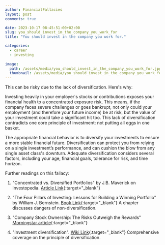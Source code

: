 ```yaml
---
author: FinancialFallacies
layout: post
comments: true

date: 2023-10-17 08:45:51:00+02:00  
slug: you_should_invest_in_the_company_you_work_for
title: "You should invest in the company you work for."

categories:
  - career
  - investing
  
image:
  path: /assets/media/you_should_invest_in_the_company_you_work_for.jpg
  thumbnail: /assets/media/you_should_invest_in_the_company_you_work_for.jpg
---
```


This can be risky due to the lack of diversification. Here's why:

Investing heavily in your employer's stocks or contributions exposes your financial health to a concentrated exposure risk. This means, if the company faces severe challenges or goes bankrupt, not only could your employment (and therefore your future income) be at risk, but the value of your investment could take a significant hit too. This lack of diversification contradicts one core principle of investment: not putting all eggs in one basket.

The appropriate financial behavior is to diversify your investments to ensure a more stable financial future. Diversification can protect you from relying on a single investment’s performance, and can cushion the blow from any single asset class's downturn. Adequate diversification considers several factors, including your age, financial goals, tolerance for risk, and time horizon.

Further readings on this fallacy:

1. "Concentrated vs. Diversified Portfolios" by J.B. Maverick on Investopedia. [Article Link](https://www.investopedia.com/articles/investing/030916/concentrated-vs-diversified-portfolios-comparing-pros-and-cons.asp){:target="_blank"}

2. "The Four Pillars of Investing: Lessons for Building a Winning Portfolio" by William J. Bernstein. [Book Link](https://www.amazon.com/Four-Pillars-Investing-Building-Portfolio/dp/0071747052/ref=nosim?tag=financialfall-20){:target="_blank"}
A chapter discusses dangers of non-diversification.

3. "Company Stock Ownership: The Risks Outweigh the Rewards" [Morningstar article](https://www.morningstar.com/financial-advice/company-stock-ownership-risks-outweigh-rewards){:target="_blank"}

4. "Investment diversification". [Wiki Link](https://en.wikipedia.org/wiki/Domain_Developers_Fund){:target="_blank"}
Comprehensive coverage on the principle of diversification.

